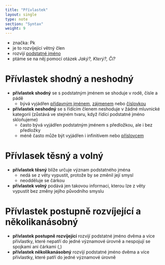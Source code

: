 ```yaml
---
title: "Přívlastek"
layout: single
type: note
section: "Syntax"
weight: 9
---
```

- značka: Pk
- je to rozvíjející větný člen
- rozvijí [podstatné jméno](/notes/school/czech/czech-grammar/morphology/nouns)
- ptáme se na něj pomocí otázek _Jaký?, Který?, Čí?_
# Přívlastek shodný a neshodný
- **přívlastek shodný** se s podstatným jménem se shoduje v rodě, čísle a pádě
    - bývá vyjádřen [přídavným jménem](/notes/school/czech/czech-grammar/morphology/adjectives), [zájmenem](/notes/school/czech/czech-grammar/morphology/pronouns) nebo [číslovkou](/notes/school/czech/czech-grammar/morphology/numerals)
- **přívlastek neshodný** se s řídícím členem neshoduje v žádné mluvnické kategorii (zůstává ve stejném tvaru, když řídící podstatné jméno skloňujeme)
    - často bývá vyjádřen podstatným jménem s předložkou, ale i bez předložky
    - méně často může být vyjádřen i infinitivem nebo [příslovcem](/notes/school/czech/czech-grammar/morphology/adverbs)
# Přívlasek těsný a volný
- **přívlastek těsný** blíže určuje význam podstatného jména
    - nedá se z věty vypustit, protože by se změnil její smysl
    - neodděluje se čárkou
- **přívlastek volný** podává jen takovou informaci, kterou lze z věty vypustit bez změny jejího původního smyslu
# Přívlastek postupně rozvíjející a několikanásobný
- **přívlastek postupně rozvíjející** rozvijí podstatné jméno dvěma a více přívlastky, které nepatří do jedné významové úrovně a nespojují se spojkami ani čárkami (,)
- **přívlastek několikanásobný** rozvijí podstatné jméno dvěma a více přívlastky, které patří do jedné významové úrovně